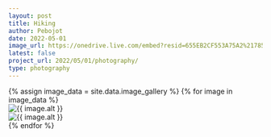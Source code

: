 ```yaml
---
layout: post
title: Hiking
author: Pebojot
date: 2022-05-01
image_url: https://onedrive.live.com/embed?resid=655EB2CF553A75A2%217856&authkey=%21AItpY9YKx-3y1SQ
latest: false
project_url: 2022/05/01/photography/
type: photography
---
```


<div class="container">
  <div class="row">
    {% assign image_data = site.data.image_gallery %}
    {% for image in image_data %}
      <div class="col-md-4 mt-3 col-lg-3">
        <!-- Image thumbnail -->
        <img src="{{ image.src }}" class="img-fluid" alt="{{ image.alt }}" data-bs-toggle="modal" data-bs-target="#img{{ forloop.index }}">
        <!-- Modal -->
        <div class="modal fade" id="img{{ forloop.index }}" tabindex="-1" aria-labelledby="exampleModalLabel" aria-hidden="true">
          <div class="modal-dialog modal-dialog-centered modal-xl">
            <div class="modal-content">
              <div class="modal-body">
                <img src="{{ image.src }}" class="img-fluid" alt="{{ image.alt }}">
              </div>
            </div>
          </div>
        </div>
      </div>
    {% endfor %}
  </div>
</div>

